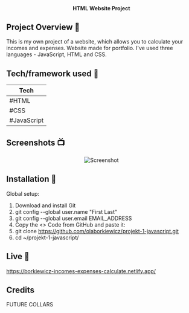 <br>

</h1>

<h4 align="center">HTML Website Project</h4>





## Project Overview 🎉


This is my own project of a website, which allows you to calculate your incomes and expenses. Website made for portfolio. 
I've used three languages - JavaScript, HTML and CSS. 



## Tech/framework used 🔧

| Tech                                                  
| ---------------------------------------------------
| #HTML
| #CSS
| #JavaScript



## Screenshots 📺


<p align="center">
    <img src="https://user-images.githubusercontent.com/120216579/234541570-7044412d-d284-46ab-abf9-451194a16c91.png" alt="Screenshot">
</p>



## Installation 💾

Global setup:

  1. Download and install Git
  2. git config --global user.name "First Last"
  3. git config --global user.email EMAIL_ADDRESS
  4. Copy the <> Code from GitHub and paste it:
  5. git clone https://github.com/olaborkiewicz/projekt-1-javascript.git
  6. cd ~/projekt-1-javascript/



## Live 📍

https://borkiewicz-incomes-expenses-calculate.netlify.app/



## Credits 

FUTURE COLLARS
